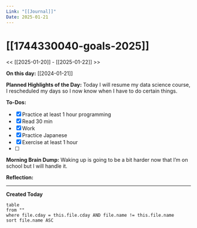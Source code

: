 ```yaml
---
Link: "[[Journal]]"
Date: 2025-01-21
---
```

# [[1744330040-goals-2025]]

<< [[2025-01-20]] - [[2025-01-22]] >>

**On this day:** [[2024-01-21]]

**Planned Highlights of the Day:**
Today I will resume my data science course, I rescheduled my days so I now know when I have to do certain things.

**To-Dos:**
- [x] Practice at least 1 hour programming
- [x] Read 30 min
- [x] Work
- [x] Practice Japanese
- [x] Exercise at least 1 hour
- [ ] 

**Morning Brain Dump:**
Waking up is going to be a bit harder now that I’m on school but I will handle it.

**Reflection:**


---
**Created Today**
```dataview
table
from ""
where file.cday = this.file.cday AND file.name != this.file.name
sort file.name ASC
```
